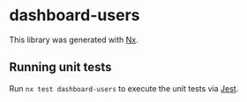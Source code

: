 # dashboard-users

This library was generated with [Nx](https://nx.dev).

## Running unit tests

Run `nx test dashboard-users` to execute the unit tests via [Jest](https://jestjs.io).
